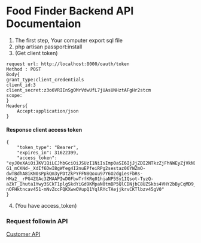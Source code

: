 # Food Finder Backend API Documentaion
1. The first step, Your computer export sql file
2. php artisan passport:install
3. (Get client token)
```language
request url: http://localhost:8000/oauth/token
Method : POST
Body{
grant_type:client_credentials
client_id:3
client_secret:z3o6VRIInSgOMrVdwUfL7jUAsUNHztAFgHr2stcm
scope:
}
Headers{
    Accept:application/json
}
```
#### Response client access token
```language
{
    "token_type": "Bearer",
    "expires_in": 31622399,
    "access_token": "eyJ0eXAiOiJKV1QiLCJhbGciOiJSUzI1NiIsImp0aSI6IjJjZDI2NTkzZjFhNWEyZjVkNDIxOGI5NDE0NmM3NGU0ZDViOGU4MGE4ZWE2MzViOTM5NzZlNjJkNDFkNzI2ODFiZGZhODIxZmIyNTRlMGEzIn0.eyJhdWQiOiIzIiwianRpIjoiMmNkMjY1OTNmMWE1YTJmNWQ0MjE4Yjk0MTQ2Yzc0ZTRkNWI4ZTgwYThlYTYzNWI5Mzk3NmU2MmQ0MWQ3MjY4MWJkZmE4MjFmYjI1NGUwYTMiLCJpYXQiOjE1NjYxNDMxNjYsIm5iZiI6MTU2NjE0MzE2NiwiZXhwIjoxNTk3NzY1NTY1LCJzdWIiOiIiLCJzY29wZXMiOltdfQ.m4JuwT7hh5LeiQZEqtlI8CkLSjjiSQGayGeHeWYmPVB3DuRVa019Ho2OqUa7smTekfIxB3mBQXV89JSspZHeO6vUIpp3WKeGynsCE-G1_mCKNd-_XdIf6DwI8gWfeg4I2nuEPfeiRPg2sestaz06YWZmO-dwTBdhA8iKN0sPpkQm3yPDtZkPYFFN8Qoxu97Y6O2dgiesFbRs-HMa2__rPG4ZGAc3ZMAAPIwD0FbwTrfKRg01hjaNP5Sy1IQsot-TyzQ-aZkT_Ihuta1Ywy3SCkT1plgSkdYiGd9KMpaN0tmBP5QlCDNjbC8UZSkbs4VHY2bByCqMD9_xFRV0jkTI5Pz7B1z6O4dKFNP5y1PRKT47YVlaTnyhS1JAlrUE9K2irj1nGtndqXucQoZMFxGULM0qejbGc_MkJBiTLxeEQtK2kx3I1NgStKweC6fsEe9DKyXFWwF7OR7av4II0Uk9IRE883MOcxaeMOTIRxWOhrtnXbO_aUb3YS4onae2und_FzwwtSwleQkN6BVWFRiLuPg3QiLLbo2yiTSlL3KdMk3GQk8Z2xMkHFcENrfYn4TYrjdeHh6yJk2FGdnlaLrMMRWxaMc0Zd4beeRvtpIzvQt3sK2m-nOFHktncav451-mNvZccFQKXwwOVupQ1YqlRYcTAejjkrvCKTlbzv45gV0"
}

```

4. (You have access_token)
### Request followin API

[Customer API](doc/customerapidoc.md)
